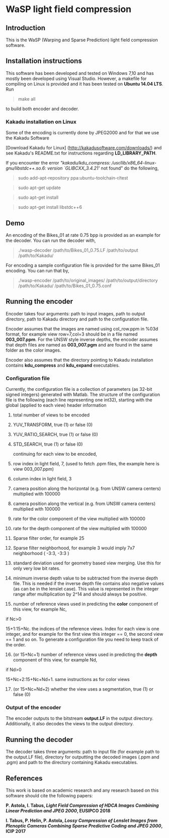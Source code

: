 # WaSP light field compression

## Introduction

This is the WaSP (Warping and Sparse Prediction) light field compression software.

## Installation instructions

This software has been developed and tested on Windows 7,10 and has mostly been developed using Visual Studio. However, a makefile for compiling on Linux is provided and it has been tested on **Ubuntu 14.04 LTS**. Run 

>make all

to build both encoder and decoder.

### Kakadu installation on Linux

Some of the encoding is currently done by JPEG2000 and for that we use the Kakadu Software

[Download Kakadu for Linux] (http://kakadusoftware.com/downloads/) and see Kakadu's README.txt for instructions regarding **LD\_LIBRARY\_PATH**. 

If you encounter the error *"kakadu/kdu_compress: /usr/lib/x86_64-linux-gnu/libstdc++.so.6: version `GLIBCXX_3.4.21'* not found" do the following,

>sudo add-apt-repository ppa:ubuntu-toolchain-r/test
 
>sudo apt-get update

>sudo apt-get install

>sudo apt-get install libstdc++6

## Demo

An encoding of the Bikes_01 at rate 0.75 bpp is provided as an example for the decoder. You can run the decoder with,

>./wasp-decoder /path/to/Bikes\_01_0.75.LF /path/to/output /path/to/Kakadu/

For encoding a sample configuration file is provided for the same Bikes_01 encoding. You can run that by,

>./wasp-encoder /path/to/original_images/ /path/to/output/directory /path/to/Kakadu/ /path/to/Bikes\_01\_0.75.conf

## Running the encoder

Encoder takes four arguments: path to input images, path to output directory, path to Kakadu directory and path to the configuration file. 

Encoder assumes that the images are named using col_row.ppm in %03d format, for example view row=7,col=3 should be in a file named **003\_007.ppm**. For the UNSW style inverse depths, the encoder assumes that depth files are named as **003\_007.pgm** and are found in the same folder as the color images.

Encoder also assumes that the directory pointing to Kakadu installation contains **kdu_compress** and **kdu_expand** executables.

### Configuration file

Currently, the configuration file is a collection of parameters (as 32-bit signed integers) generated with Matlab. The structure of the configuration file is the following (each line representing one int32), starting with the global (applied to each view) header information

1. total number of views to be encoded

2. YUV\_TRANSFORM, true (1) or false (0)

3. YUV\_RATIO_SEARCH, true (1) or false (0)

4. STD\_SEARCH, true (1) or false (0)

   continuing for each view to be encoded,

5. row index in light field, 7, (used to fetch .ppm files, the example here is view 003_007.ppm)

6. column index in light field, 3

7. camera position along the horizontal (e.g. from UNSW camera centers) multiplied with 100000

8. camera position along the vertical (e.g. from UNSW camera centers) multiplied with 100000

9. rate for the color component of the view multiplied with 100000

10. rate for the depth component of the view multiplied with 100000

11. Sparse filter order, for example 25

12. Sparse filter neighborhood, for example 3 would imply 7x7 neighborhood ( -3:3, -3:3 )

13. standard deviation used for geometry based view merging. Use this for only very low bit rates.

14. minimum inverse depth value to be subtracted from the inverse depth file. This is needed if the inverse depth file contains also negative values (as can be in the lenslet case). This value is represented in the integer range after multiplication by 2^14 and should always be positive.

15. number of reference views used in predicting the **color** component of this view, for example Nc,

   if Nc>0

   15+1:15+Nc. the indices of the reference views. Index for each view is one integer, and for example for the first view this integer == 0, the second view == 1 and so on. To generate a configuration file you need to keep track of the order.
	
16. (or 15+Nc+1) number of reference views used in predicting the **depth** component of this view, for example Nd,

   if Nd>0

   15+Nc+2:15+Nc+Nd+1. same instructions as for color views
	
17. (or 15+Nc+Nd+2) whether the view uses a segmentation, true (1) or false (0)

### Output of the encoder

The encoder outputs to the bitstream **output.LF** in the output directory. Additionally, it also decodes the views to the output directory.

## Running the decoder

The decoder takes three arguments: path to input file (for example path to the output.LF file), directory for outputting the decoded images (.ppm and .pgm) and path to the directory containing Kakadu executables.

## References

This work is based on academic research and any research based on this software should cite the following papers:

**P. Astola, I. Tabus, *Light Field Compression of HDCA Images Combining Linear Prediction and JPEG 2000*, EUSIPCO 2018**

**I. Tabus, P. Helin, P. Astola, *Lossy Compression of Lenslet Images from Plenoptic Cameras Combining Sparse Predictive Coding and JPEG 2000*, ICIP 2017**